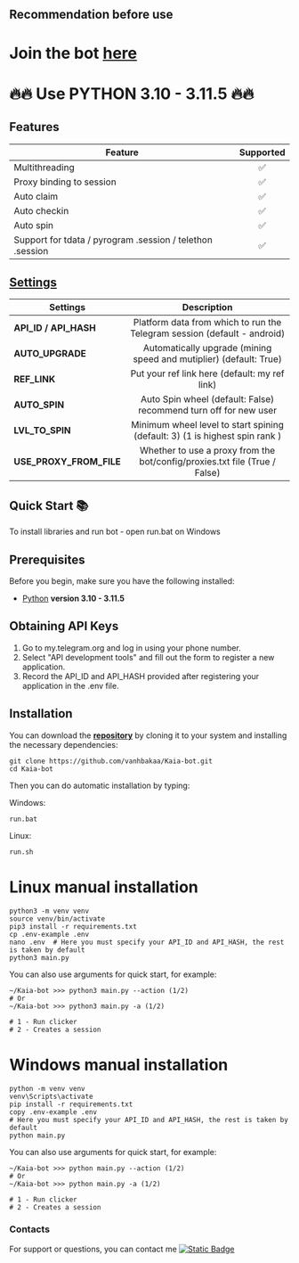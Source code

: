 ## Recommendation before use

# Join the bot [here](https://t.me/kaiaplaybot/app?startapp=ref-sfpx96ju54fv41n)

# 🔥🔥 Use PYTHON 3.10 - 3.11.5 🔥🔥

## Features  
| Feature                                                     | Supported  |
|---------------------------------------------------------------|:----------------:|
| Multithreading                                                |        ✅        |
| Proxy binding to session                                      |        ✅        |
| Auto claim                                                    |        ✅        |
| Auto checkin                                                  |        ✅        |
| Auto spin                                                     |        ✅        |
| Support for tdata / pyrogram .session / telethon .session     |        ✅        |


## [Settings](https://github.com/vanhbakaa/Kaia-bot/blob/main/.env-example)
| Settings | Description |
|----------------------------|:-------------------------------------------------------------------------------------------------------------:|
| **API_ID / API_HASH**      | Platform data from which to run the Telegram session (default - android)                                      |
| **AUTO_UPGRADE**           | Automatically upgrade (mining speed and mutiplier) (default: True)                                            |           
| **REF_LINK**               | Put your ref link here (default: my ref link)                                                                 |
| **AUTO_SPIN**              | Auto Spin wheel (default: False) recommend turn off for new user                                              |
| **LVL_TO_SPIN**              | Minimum wheel level to start spining (default: 3) (1 is highest spin rank )                                 |
| **USE_PROXY_FROM_FILE**    | Whether to use a proxy from the bot/config/proxies.txt file (True / False)                                    |


## Quick Start 📚

To install libraries and run bot - open run.bat on Windows

## Prerequisites
Before you begin, make sure you have the following installed:
- [Python](https://www.python.org/downloads/) **version 3.10 - 3.11.5**

## Obtaining API Keys
1. Go to my.telegram.org and log in using your phone number.
2. Select "API development tools" and fill out the form to register a new application.
3. Record the API_ID and API_HASH provided after registering your application in the .env file.

## Installation
You can download the [**repository**](https://github.com/vanhbakaa/Kaia-bot/) by cloning it to your system and installing the necessary dependencies:
```shell
git clone https://github.com/vanhbakaa/Kaia-bot.git
cd Kaia-bot
```

Then you can do automatic installation by typing:

Windows:
```shell
run.bat
```

Linux:
```shell
run.sh
```

# Linux manual installation
```shell
python3 -m venv venv
source venv/bin/activate
pip3 install -r requirements.txt
cp .env-example .env
nano .env  # Here you must specify your API_ID and API_HASH, the rest is taken by default
python3 main.py
```

You can also use arguments for quick start, for example:
```shell
~/Kaia-bot >>> python3 main.py --action (1/2)
# Or
~/Kaia-bot >>> python3 main.py -a (1/2)

# 1 - Run clicker
# 2 - Creates a session
```

# Windows manual installation
```shell
python -m venv venv
venv\Scripts\activate
pip install -r requirements.txt
copy .env-example .env
# Here you must specify your API_ID and API_HASH, the rest is taken by default
python main.py
```

You can also use arguments for quick start, for example:
```shell
~/Kaia-bot >>> python main.py --action (1/2)
# Or
~/Kaia-bot >>> python main.py -a (1/2)

# 1 - Run clicker
# 2 - Creates a session
```
### Contacts

For support or questions, you can contact me [![Static Badge](https://img.shields.io/badge/Telegram-Channel-Link?style=for-the-badge&logo=Telegram&logoColor=white&logoSize=auto&color=blue)](https://t.me/airdrop_tool_vanh)
